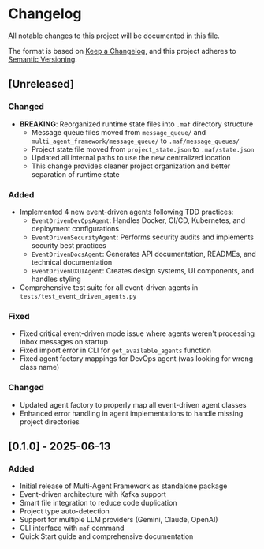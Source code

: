 # Changelog

All notable changes to this project will be documented in this file.

The format is based on [Keep a Changelog](https://keepachangelog.com/en/1.0.0/),
and this project adheres to [Semantic Versioning](https://semver.org/spec/v2.0.0.html).

## [Unreleased]

### Changed
- **BREAKING**: Reorganized runtime state files into `.maf` directory structure
  - Message queue files moved from `message_queue/` and `multi_agent_framework/message_queue/` to `.maf/message_queues/`
  - Project state file moved from `project_state.json` to `.maf/state.json`
  - Updated all internal paths to use the new centralized location
  - This change provides cleaner project organization and better separation of runtime state

### Added
- Implemented 4 new event-driven agents following TDD practices:
  - `EventDrivenDevOpsAgent`: Handles Docker, CI/CD, Kubernetes, and deployment configurations
  - `EventDrivenSecurityAgent`: Performs security audits and implements security best practices
  - `EventDrivenDocsAgent`: Generates API documentation, READMEs, and technical documentation
  - `EventDrivenUXUIAgent`: Creates design systems, UI components, and handles styling
- Comprehensive test suite for all event-driven agents in `tests/test_event_driven_agents.py`

### Fixed
- Fixed critical event-driven mode issue where agents weren't processing inbox messages on startup
- Fixed import error in CLI for `get_available_agents` function
- Fixed agent factory mappings for DevOps agent (was looking for wrong class name)

### Changed
- Updated agent factory to properly map all event-driven agent classes
- Enhanced error handling in agent implementations to handle missing project directories

## [0.1.0] - 2025-06-13

### Added
- Initial release of Multi-Agent Framework as standalone package
- Event-driven architecture with Kafka support
- Smart file integration to reduce code duplication
- Project type auto-detection
- Support for multiple LLM providers (Gemini, Claude, OpenAI)
- CLI interface with `maf` command
- Quick Start guide and comprehensive documentation